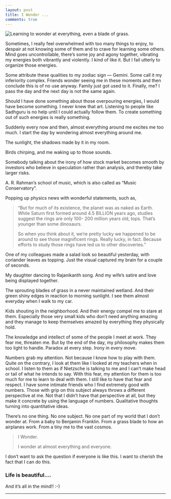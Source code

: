 ```yaml
---
layout: post
title: I Wonder ...
comments: true
---
```


![Learning to wonder at everything, even a blade of grass.](https://miro.medium.com/max/1000/1*CFKGGCXshFx60ljKrqCn9w.jpeg)

Sometimes, I really feel overwhelmed with too many things to enjoy, to despair at not knowing some of them and to crave for learning some others. Mind goes uncontrollable, there’s some joy and agony together, vibrating my energies both vibrantly and violently. I kind of like it. But I fail utterly to organize those energies.

Some attribute these qualities to my zodiac sign — Gemini. Some call it my inferiority complex. Friends wonder seeing me in these moments and then conclude this is of no use anyway. Family just got used to it. Finally, me? I pass the day and the next day is not the same again.

Should I have done something about those overpouring energies, I would have become something. I never knew that art. Listening to people like Sadhguru is no help until I could actually follow them. To create something out of such energies is really something.

Suddenly every now and then, almost everything around me excites me too much. I start the day by wondering almost everything around me.

The sunlight, the shadows made by it in my room.

Birds chirping, and me waking up to those sounds.

Somebody talking about the irony of how stock market becomes smooth by investors who believe in speculation rather than analysis, and thereby take larger risks.

A. R. Rahman’s school of music, which is also called as “Music Conservatory”.

Popping up physics news with wonderful statements, such as,

> “But for much of its existence, the planet was as naked as Earth. While Saturn first formed around 4.5 BILLION years ago, studies suggest the rings are only 100- 200 million years old, tops. That’s younger than some dinosaurs.
>
> So when you think about it, we’re pretty lucky we happened to be around to see those magnificent rings. Really lucky, in fact. Because efforts to study those rings have led us to other discoveries.”

One of my colleagues made a salad look so beautiful yesterday, with coriander leaves as topping. Just the visual captured my brain for a couple of seconds.

My daughter dancing to Rajanikanth song. And my wife’s satire and love being displayed together.

The sprouting blades of grass in a never maintained wetland. And their green shiny edges in reaction to morning sunlight. I see them almost everyday when I walk to my car.

Kids shouting in the neighborhood. And their energy compel me to stare at them. Especially those very small kids who don’t need anything amazing and they manage to keep themselves amazed by everything they physically hold.

The knowledge and intellect of some of the people I meet at work. They fear me, threaten me. But by the end of the day, my philosophy makes them too light to handle. Paradox at every step. Irony in every move.

Numbers grab my attention. Not because I know how to play with them. Quite on the contrary, I look at them like I looked at my teachers when in school. I listen to them as if Nietzsche is talking to me and I can’t make head or tail of what he intends to say. With this fear, my attention for them is too much for me to learn to deal with them. I still like to have that fear and respect. I have some intimate friends who I find extremely good with numbers. Those with grip on this subject always throws a different perspective at me. Not that I didn’t have that perspective at all, but they make it concrete by using the language of numbers. Qualitative thoughts turning into quantitative ideas.

There’s no one thing. No one subject. No one part of my world that I don’t wonder at. From a baby to Benjamin Franklin. From a grass blade to how an airplanes work. From a tiny me to the vast cosmos.

> I Wonder.
>
> I wonder at almost everything and everyone.

I don’t want to ask the question if everyone is like this. I want to cherish the fact that I can do this.

### Life is beautiful….

And it’s all in the mind!! :-)

<hr>
